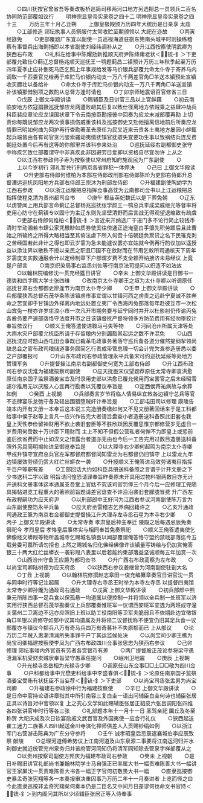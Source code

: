 <!-- { "loadSidebar": true } -->
　　○四川抚按官曾省吾等奏改板桥巡简司移两河口地方另选把总一员领兵二百名协同防范部覆如议行
　　明神宗显皇帝实录卷之四十二
明神宗显皇帝实录卷之四十三
　　万历三年十月乙丑朔
　　上御皇极殿颁万历四年大统历是日亲享  太庙
　　○工部修造  郊坛执事人员祭服付太常收贮至期颁领以  大祀在迩故
　　○丙寅经筵免
　　○吏部覆题广东宜以副使一员巡视海道驻劄东筦南头城平时则操练稽察有事督兵出海剿捕即以本省副使刘经纬调补从之
　　○升江西按察使阴武卿为狭西右布政
　　○礼科左给事中陈耀劾新推顺天府尹陈绛庸老状＜锍-釒＞下吏部覆允致仕○蓟辽总督杨兆顺天巡抚王一鹗题蓟昌二镇预计万历三年秋季起至万历四年夏季止应补倒死马匹乞照上年事规给发等马价银兵部覆允命太仆寺于寄养马内调取一千匹委官兑给再于库贮马价银内动支一万八千两差官角□羊送本镇预赴宣镇收买膘壮以备给补
　　○命太仆寺于库贮马价银内动支一万八千两角□羊送宣镇补该镇那借别项之数酌从总督方逢时请也
　　○丁卯京师地震诏百官修省三日
　　○戊辰  上御文华殿讲读
　　○赐辅臣及日讲官三品以上官鲜藕
　　○初云南临安地方侬寇猖獗巡抚邹应龙两遭败衄其后复以致仕径离地方侬贼乘之益肆冲劫兵科臣裴应章论应龙误国状章下令云南按臣勘报彼中回奏为应龙末减部覆再勘  上切责你每既说邹应龙两次偾事损伤威重该科及巡按御史又劾他擅离信地前后所奏应龙情罪已明如何曲为回护再行查勘著革去原任为民又近来云贵各土夷地方屡因小衅辄起兵端皆由各有司官贪污朘索骚动夷情抚镇官抚驭失宜要功生事以致祸结兵连反费朝廷处置今后再有这等的你部里并该科参来处治
　　○巡抚延绥右副都御史张守中称疾乞致仕部覆谓守中非真疾此非因避劳目爱即以资格自尽宜勿许  上从之
　　○以江西右参政何子寿为按察使以常州府知府施观民为广东副使
　　○
　　上以今岁初行  郊礼暂兑行刑两京各省罪犯一体停决
　　○己巳  上御文华殿读讲
　　○升吏部右侍郎何维柏为本部左侍郎改刑部右侍郎陈炌为吏部右侍郎升总督漕运巡抚凤阳地方兵部右侍郎王宗沐为刑部左侍郎
　　○升福建副使陶幼学为江西右参政
　　○以浙江运粮把总指挥佥事高忱为云南都司佥书以上江运粮把总指挥使程克清为贵州都司佥书
　　○庚午  穆庙英妃魏氏以是下葬免朝
　　○辽东以虏警闻上用兵部言命蓟辽总督杨兆巡抚张学颜王一鹗总兵李成梁戚继光等督率将吏用心防守在蓟镇专以固守为主辽东则先坚壁清野而后言战无得观望退缩致有疏虞
　　○吏部右侍郎何维柏＜锍-釒＞言近来开纳途广干进门多不论行简止较钱币清时举动溷若市肆公家凭檄眇如质券使奚往傍通正途淹窒白手攘先积劳踬后且此曹始之所输终之所得大略相当至其倚法虐下所入何啻十倍朝廷负鬻贷之名下民罹克剥之苦经国若此非计之得也即云岁需为急未能遽议罢亦宜姑就今例再行酌议加以遥授益以添注畀以散秩不授以亲民之职且□国不在歛财而在节用乞敕所司通核天下周年岁需度支实数通融会计以定经制章下户部谓岁费不支全赖开纳接济未易经议  上竟是户部言
　　○南京织染局事右监丞刘佐等行南京法司提问以织造不如法故
　　○以翰林院编修沈一贯充经筵日讲官
　　○辛未  上御文华殿讲读是日御书一德衷和四字赐大学士张四维
　　○改南京太仆寺卿王之垣为太仆寺卿以听调原任巡抚甘肃右佥都御史廖逢节为南京太仆寺少卿
　　○壬申  上御文华殿讲读
　　○兵部覆狭西总督石茂华条陈该镇虏市事宜谓以甘镇河西之虏责之远赴宁夏诚不胜奔命之苦宜即于甘镇边外择离内地远处置立夷厂令西海丙兔部落每年赴彼互市一次松山宾兔一枝亦许岁庄浪小市一次凡开市期务要与延宁同时并开以杜影射仍传谕丙兔各酋务要严速部落恪守法度开市之日该镇督抚严督将领多方防范费用有经勿堕狡计奉旨依议行
　　○顺义王俺答遣使进鞍马弓矢等物
　　○河间沧州所属天津等处大雨水灾户部覆允抚臣所请于存留粮内分别蠲豁其起运之数不许混免
　　○山西巡抚沈应时题山西屯田佥事既已裁革屯政事务著落守巡兵备各道分催然提纲挈领尚缺总会之官布政司粮储道事务颇简乞行责成带管总理一切会计完欠查参造册悉以委之户部覆报可
　　○升山东布政司右参政管理永平兵备宋可约巡抚延绥等处地方赞理军务
　　○升提督操江南京右副都御史何宽为工部右侍郎
　　○升江西布政司右参议沈淮为福建按察司副使
　　○应天抚臣宋仪望题荐原任太常寺卿袁洪愈原任南京国子监祭酒姜宝宜及时录用吏部以洪愈已覆允候用而宝罢官之后未经昭雪遽尔推用无以厌服人心宜再行勘奏以凭覆议奉旨是
　　○定西侯蒋祐病故与余葬如例
　　○癸酉  上视朝
　　○兵部奏言岁节将临人情易纵宜敕各边镇守总兵等官不恣肆宴乐怠弛守备及轻出围猎堕贼奸计奉旨是
　　○工部屯田司以修理  康陵告竣本内开有文册一本奉旨这本说工完造册奏缴如何又不见文册著回话来于是工科都给事中侯于赵等上言凡一应兴作告完大者请旨盘查小者造册送科备照此旧套也我  皇上天性恭俭留神财用不欲止袭旧套臣等不胜欣跃因反覆思惟京都修营岁无虚日一岁费用何啻数十万计臣下用财而  主上不知不但假公营私者何惮不为即皇上或惩前鉴后欲省费而中止如汉文之惜露台者道亦无由也今后一工告完用过数目造册送科备照外另具简明揭帖进呈御览奉旨是
　　○以大理寺右少卿何起鸣为南京太仆寺卿  甲戌升镇守宣府总兵官左军都督府都督同知雷龙为右都督仍旧镇守  上以雷龙九年边镇屡效劳绩仍赏大红纻丝蟒衣一袭
　　○升授顺义王俺答进马效劳诸夷目指挥千百户等职有差
　　○工部回话大约如科臣具册送科备照之言谓于计开文册之下少书送科二字以致  明旨诘问惶恐请罪奉旨昨奏原未开具用过物料银两数目亦无计开送科文册事体这本通属支吾堂上官姑不究该司官罚俸三个月今后一应修理工完随具揭帖进览工程重大的著照前旨题请差官盘查不许沿沿袭旧套朦胧冒费  升广西左布政程嗣功为应天府尹
　　○以刑部郎中王好问为江西右参议河南副使陈万言为山东副使整饬永平兵备
　　○应天府丞雷稽古乞养病回籍许之
　　○乙亥升通政司通政王篆为南京右佥都御史提督操江升大理寺左寺丞石星为本寺右少卿
　　○丙子  上御文华殿讲读
　　○太常寺奏  孝肃皇后神主奉迁  陵殿之后每遇忌辰免奏祭祀今  孝烈皇后  孝恪皇后事体实与相同奉旨免奏祭祀
　　○顺义王俺答遣夷使乞佛像经文蟒叚等物所盖城寺乞赐城名镇臣以闻部覆谓俺答恪守盟约禁戢部落迄今五载劳委可嘉所请勿拒也  上然之赐城名归化佛经佛像许该镇量写铸给与仍加赏俺答银三十两大红纻丝蟒衣一袭彩叚八表里以后若能约束部落益坚诚顺每五年加赏一次
　　○山西汾州守备王应爵为都司佥书
　　○升广西右布政高察为左布政
　　○以尚宝司卿陆树德为应天府丞
　　○以狭西右参议姜继曾为河南副使驻劄大名
　　○丁丑  上视朝
　　○以翰林院修撰赵志皋田一俊充编纂章奏官日讲官沈一贯与同申时行等记注起居
　　○升大理寺右寺丞王时举为本寺左寺丞  以提督四夷馆太常寺少卿孙鑨为通政司右通政
　　○戊寅  上御文华殿讲读
　　○初兵部郎中熊秉元所陈四事一足兵食以保孤悬一均道属以便控制一并将领以全兵制一处班军以济实用行狭西总督石茂华勘奏议上兵部覆奏惟班军一议谓西安班军宜选为两班成守潼关蒲州二卫离边不远亦应照旧上班以助工役南阳等卫军夫脆弱且不依期赴边宜徵银角□羊银以资修守如郎中议其均道属及并将领二议督抚称不便宜仍旧其足兵食一议部覆亦与镇议今额兵八万有奇马兵四万有奇募补不失原额而已  上从部议
　　○论万历二年贼入惠潮清澜所失事罪千户丁其运监候处决
　　○以尚宝司少卿王樵为尚宝司卿福建按察使李凤为广西右布政四川佥事张思忠为狭西右参议
　　○己卯修理  郊坛事竣内外官员有劳者各赏银币有差
　　○两广提督殷正茂论参将梁守愚泄漏军机受财卖贼状奉旨梁守愚革任提问
　　○岷州卫地震
　　○庚辰  上视朝
　　○升光禄寺丞岳相为光禄寺少卿
　　○调原任山东佥事□□土□□敬为四川佥事
　　○户科都给事中光懋吏科给事中李盛春俱＜锍-釒＞论原任南京国子监祭酒姜宝受贿有状抚臣不当妄荐＜锍-釒＞下吏部
　　○以尚宝司丞张孟男为尚宝司卿
　　○升福建右参政徐中行为福建按察使
　　○辛巳  上御文华殿讲读
　　○是日命中官持论语讲章指其中所引南容三复白圭一语出问辅臣白圭何诗也辅臣张居正具以诗旨对中官领以复  上之究心文学如此赐辅臣张居正貂皮六张吕调阳张四维各四张讲官申时行等各三张
　　○礼部题本年十一月十一日  圣驾亲祀  圜丘及冬至称贺  大祀庆成及次日钦宴勋戚文武百官及外国夷使一应合行礼仪
　　○狭西起送崔工迷力二族番人四川起送金川寺演化禅师俱差人入贡赐钞绢如例
　　○以浙江军门右营游击陈典为广东分守参将
　　○壬午  诚孝昭皇后忌辰遣襄城伯李应辰致祭  献陵
　　○总理河道傅希势议上江南河道及山东泉源二事要将江南运河归并水利御史就近统管兖州泉务归并该府管河同知仍将清军同知除去管泉字样部覆从之
　　○以贵州按察司副使方邦庆为福建布政司右参政
　　○癸未  上视朝
　　○是日补赐旧讲官礼部尚书兼翰林院学士马自强正已率属大书一幅责难陈善大书一幅讲官王家屏沈一贯责难陈善大书各一幅正字官何初敬畏大书一幅
　　○直隶巡按御史暴孟奇张宪翔等各一本奏报审决重囚事乃万历二年十一月奏进者  上览而怪之曰今此直隶巡按非孟奇宪翔矣何奏本仍是二臣名又中间月日差谬何也命文书官持＜锍-釒＞到内阁问其所以少顷辅臣张居正等入侍奉事
